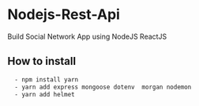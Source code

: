 # Nodejs-Rest-Api

Build Social Network App using NodeJS ReactJS

## How to install

```Bash
  - npm install yarn   
  - yarn add express mongoose dotenv  morgan nodemon
  - yarn add helmet

```
